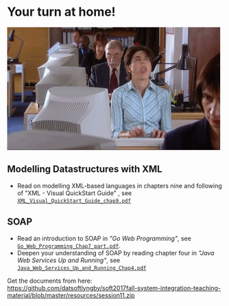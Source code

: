 # Your turn at home!

![](images/dev.gif)


## Modelling Datastructures with XML

  * Read on modelling XML-based languages in chapters nine and following of "XML - Visual QuickStart Guide" , see [`XML_Visual_QuickStart_Guide_chap9.pdf`](../Resources/XML_Visual_QuickStart_Guide_chap9)
  
## SOAP

  * Read an introduction to SOAP in _"Go Web Programming"_, see [`Go_Web_Programming_Chap7_part.pdf`](../Resources/Go_Web_Programming_Chap7_part.pdf).
  * Deepen your understanding of SOAP by reading chapter four in _"Java Web Services Up and Running"_, see [`Java_Web_Services_Up_and_Running_Chap4.pdf`](../Resources/Java_Web_Services_Up_and_Running_Chap4.pdf)


Get the documents from here: https://github.com/datsoftlyngby/soft2017fall-system-integration-teaching-material/blob/master/resources/session11.zip